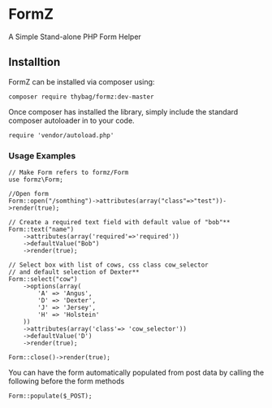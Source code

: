 # FormZ

A Simple Stand-alone PHP Form Helper

## Installtion

FormZ can be installed via composer using:

    composer require thybag/formz:dev-master

Once composer has installed the library, simply include the standard composer autoloader in to your code.

    require 'vendor/autoload.php'

### Usage Examples

	// Make Form refers to formz/Form
	use formz\Form;

	//Open form
	Form::open("/somthing")->attributes(array("class"=>"test"))->render(true);

	// Create a required text field with default value of "bob"**
	Form::text("name")
	 	->attributes(array('required'=>'required'))
	 	->defaultValue("Bob")
	 	->render(true);
 
	// Select box with list of cows, css class cow_selector 
	// and default selection of Dexter**
	Form::select("cow")
		->options(array(
			'A' => 'Angus',
			'D' => 'Dexter',
			'J' => 'Jersey',
			'H' => 'Holstein'
		))
		->attributes(array('class'=> 'cow_selector'))
		->defaultValue('D')
		->render(true);

	Form::close()->render(true);

You can have the form automatically populated from post data by calling the following before the form methods

	Form::populate($_POST);
